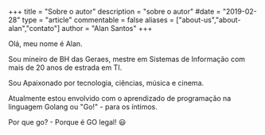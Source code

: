 +++
title = "Sobre o autor"
description = "sobre o autor"
#date = "2019-02-28"
type = "article"
commentable = false
aliases = ["about-us","about-alan","contato"]
author = "Alan Santos"
+++

Olá, meu nome é Alan.

Sou mineiro de BH das Geraes, mestre em Sistemas de Informação com mais de 20 anos de estrada em TI.

Sou Apaixonado por tecnologia, ciências, música e cinema.

Atualmente estou envolvido com o aprendizado de programação na linguagem Golang ou "Go!" -  para os íntimos. 

Por que go? - Porque é GO legal! 😃

